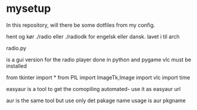 # mysetup


In this repository, will there be some dotfiles from my config.

hent og kør ./radio eller ./radiodk for engelsk eller dansk. lavet i til arch

radio.py

is a gui version for the radio player done in python and pygame vlc must be installed

from tkinter import *
from PIL import ImageTk,Image
import vlc
import time

easyaur is a tool to get the comopiling automated- use it as easyaur url

aur is the same tool but use only det pakage name usage is aur pkgname

